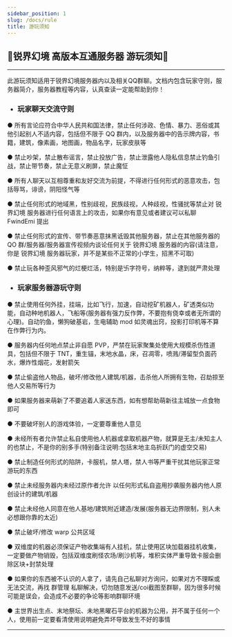 ```yaml
---
sidebar_position: 1
slug: /docs/rule
title: 游玩须知
---
```


## 🌸锐界幻境 高版本互通服务器 游玩须知🌸

***

此游玩须知适用于锐界幻境服务器内以及相关QQ群聊。文档内包含玩家守则，服务器简介，服务器教程等内容，认真查读一定能帮助到你！  

- ### 玩家聊天交流守则

● 所有言论应符合中华人民共和国法律，禁止任何涉政、色情、暴力、恶俗或其他引起别人不适内容，包括但不限于 QQ 群内，以及服务器中的告示牌内容，书籍，建筑，像素画，地图画，物品名字，玩家皮肤等  

● 禁止吵架，禁止散布谣言，禁止投放广告，禁止泄露他人隐私信息禁止钓鱼引战，禁止带节奏，禁止无意义刷屏，禁止魔怔  

● 所有人聊天以互相尊重和友好交流为前提，不得进行任何形式的恶意攻击，包括辱骂，诽谤，阴阳怪气等  

● 禁止任何形式的地域黑，性别歧视，民族歧视，人种歧视，性骚扰等禁止对 锐界幻境 服务器进行任何语言上的攻击，如果你有意见或者建议可以私聊 FwindEmi 提出  

● 禁止任何形式的宣传、带节奏恶意抹黑诋毁其他服务器，禁止在其他服务器的 QO 群/服务器/服务器宣传视频内谈论任何关于 锐界幻境 服务器的内容(请注意，你是 锐界幻境 服务器玩家，并不是某些不正常的小学生，招黑不可取)  

● 禁止玩各种歪风邪气的烂梗烂活，特别是卐字符号，纳粹等，逮到就严肃处理  

- ### 玩家服务器游玩守则

● 禁止使用任何外挂，挂端，比如飞行，加速，自动挖矿机器人，矿透类似功能，自动种地机器人，飞船等(服务器有强力反作弊，不要抱有侥幸或者无所谓的心理)。自动钓鱼，懒狗破基岩，生电辅助 mod 如灵魂出窍，投影打印机等不算在作弊行为内。  

● 服务器内任何地点禁止非自愿 PVP，严禁在玩家聚集处使用大规模杀伤性道具，包括但不限于 TNT，重生锚，末地水晶，床，召凋零，喷溅/滞留型负面药水，爆炸性烟花，发射箭矢  

● 禁止偷盗他人物品，破坏/修改他人建筑/机器，击杀他人所拥有生物，召劫掠至他人交易所等行为  

● 如果服务器来萌新了不要追着人家送东西，如有想帮助萌新往主城放一点食物即可  

● 不要破坏别人的游戏体验，一定要尊重他人意见  

● 未经所有者允许禁止私自使用他人机器或拿取机器产物，就算是无主/未知主人的也禁止，不是你的别多手(特别备注说明:包括末地主岛折跃门的虚空交易)  

● 禁止制造任何形式的陷阱，卡服机，禁人塔，禁人书等严重干扰其他玩家正常游玩的东西  

● 禁止未经服务器内未经过原作者允许 以任何形式私自盗用抄袭服务器内他人原创设计的建筑/机器  

● 禁止未经他人同意在他人基地/建筑附近建造/发展(服务器无边界限制，别人未必想跟你靠的太近)  

● 禁止破坏/修改 warp 公共区域  

● 双维度的机器必须保证产物收集端有人挂机，禁止使用区块加载器挂机收集，一定要做产物销毁，包括双维度刷怪农场/刷沙机等，堆积实体严重导致卡服会删除区块+封禁处理  

● 如果你的东西被不认识的人拿了，请先自己私聊对方询问，如果对方不理睬或无法交流，再找 群管理 私聊解决，切勿随意发送/coi截图至群聊，因为很多时候可能是误会，会造成不必要的争论等影响群聊环境  

● 主世界出生点、末地祭坛、未地黑曜石平台的机器为公用，并不属于任何一个人，使用前一定要看清使用说明避免弄坏导致发生不好的事情  


***
